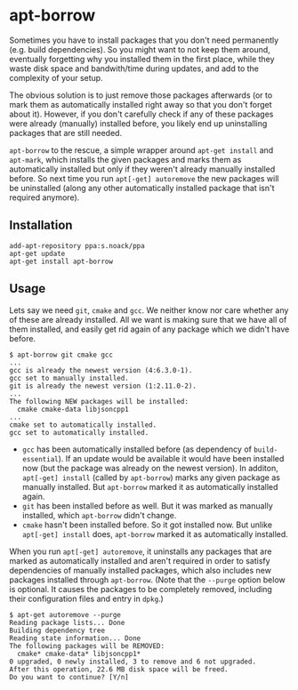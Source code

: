 apt-borrow
==========

Sometimes you have to install packages that you don't need permanently (e.g.
build dependencies). So you might want to not keep them around, eventually
forgetting why you installed them in the first place, while they waste disk
space and bandwith/time during updates, and add to the complexity of your setup.

The obvious solution is to just remove those packages afterwards (or to mark them
as automatically installed right away so that you don't forget about it).
However, if you don't carefully check if any of these packages were already (manually)
installed before, you likely end up uninstalling packages that are still needed.

`apt-borrow` to the rescue, a simple wrapper around `apt-get install` and
`apt-mark`, which installs the given packages and marks them as automatically
installed but only if they weren't already manually installed before. So next
time you run `apt[-get] autoremove` the new packages will be uninstalled (along
any other automatically installed package that isn't required anymore).

Installation
------------

```
add-apt-repository ppa:s.noack/ppa
apt-get update
apt-get install apt-borrow
```

Usage
-----

Lets say we need `git`, `cmake` and `gcc`. We neither know nor care whether any
of these are already installed. All we want is making sure that we have all of
them installed, and easily get rid again of any package which we didn't have before.

```
$ apt-borrow git cmake gcc
...
gcc is already the newest version (4:6.3.0-1).
gcc set to manually installed.
git is already the newest version (1:2.11.0-2).
...
The following NEW packages will be installed:
  cmake cmake-data libjsoncpp1
...
cmake set to automatically installed.
gcc set to automatically installed.
```

* `gcc` has been automatically installed before (as dependency of
  `build-essential`). If an update would be available it would have been
  installed now (but the package was already on the newest version).
  In additon, `apt[-get] install` (called by `apt-borrow`) marks any
  given package as manually installed. But `apt-borrow` marked it as
  automatically installed again.
* `git` has been installed before as well. But it was marked as manually
  installed, which `apt-borrow` didn't change.
* `cmake` hasn't been installed before. So it got installed now. But unlike
  `apt[-get] install` does, `apt-borrow` marked it as automatically installed.

When you run `apt[-get] autoremove`, it uninstalls any packages that are
marked as automatically installed and aren't required in order to satisfy
dependencies of manually installed packages, which also includes new packages
installed through `apt-borrow`. (Note that the `--purge` option below is
optional. It causes the packages to be completely removed, including their
configuration files and entry in `dpkg`.)

```
$ apt-get autoremove --purge
Reading package lists... Done
Building dependency tree       
Reading state information... Done
The following packages will be REMOVED:
  cmake* cmake-data* libjsoncpp1*
0 upgraded, 0 newly installed, 3 to remove and 6 not upgraded.
After this operation, 22.6 MB disk space will be freed.
Do you want to continue? [Y/n]
```
